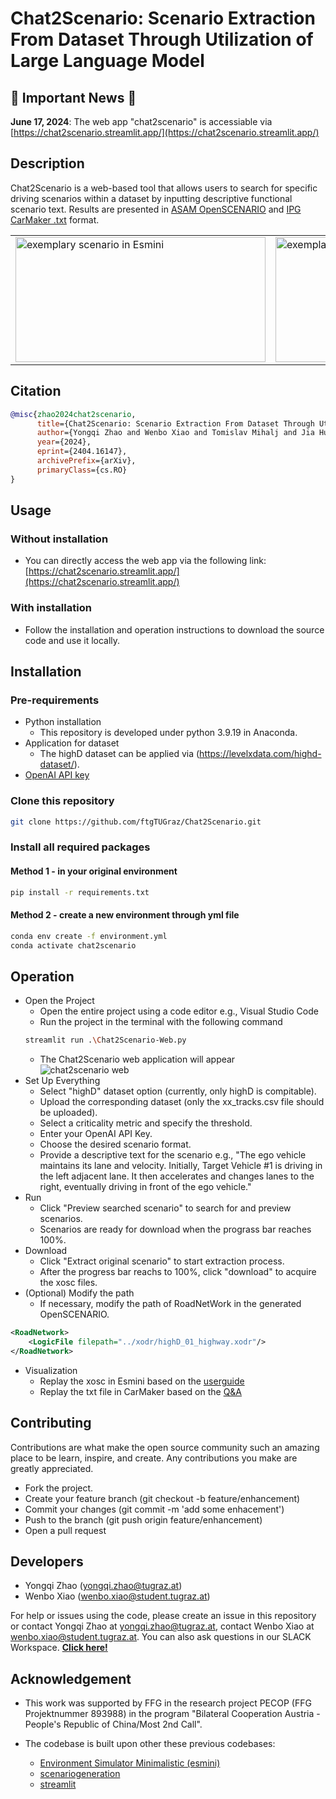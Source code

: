 # Chat2Scenario: Scenario Extraction From Dataset Through Utilization of Large Language Model

## 🚨 Important News 🚨

**June 17, 2024**: The web app "chat2scenario" is accessiable via [https://chat2scenario.streamlit.app/](https://chat2scenario.streamlit.app/)

## Description

Chat2Scenario is a web-based tool that allows users to search for specific driving scenarios within a dataset by inputting descriptive functional scenario text. Results are presented in [ASAM OpenSCENARIO](https://www.asam.net/standards/detail/openscenario/) and [IPG CarMaker .txt](https://ipg-automotive.com/en/support/support-request/faq/usage-of-user-inputs-from-a-file-in-a-maneuver-133/) format. 
<table>
  <tr>
    <td><img src="docs/demo.gif" alt="exemplary scenario in Esmini" width="400" height="200" /></td>
    <td><img src="docs/demo_CM.gif" alt="exemplary scenario in CarMaker" width="400" height="200"/></td>
  </tr>
</table>

## Citation
```bibtex
@misc{zhao2024chat2scenario,
      title={Chat2Scenario: Scenario Extraction From Dataset Through Utilization of Large Language Model}, 
      author={Yongqi Zhao and Wenbo Xiao and Tomislav Mihalj and Jia Hu and Arno Eichberger},
      year={2024},
      eprint={2404.16147},
      archivePrefix={arXiv},
      primaryClass={cs.RO}
}
```

## Usage
### Without installation
- You can directly access the web app via the following link: [https://chat2scenario.streamlit.app/](https://chat2scenario.streamlit.app/)

### With installation
- Follow the installation and operation instructions to download the source code and use it locally.

## Installation
### Pre-requirements
- Python installation
	- This repository is developed under python 3.9.19 in Anaconda.
- Application for dataset
	- The highD dataset can be applied via (https://levelxdata.com/highd-dataset/).
- [OpenAI API key](https://help.openai.com/en/articles/4936850-where-do-i-find-my-api-key) 
### Clone this repository
```bash
git clone https://github.com/ftgTUGraz/Chat2Scenario.git 
```
### Install all required packages
#### Method 1 - in your original environment
```bash
pip install -r requirements.txt
```
#### Method 2 - create a new environment through yml file
```bash
conda env create -f environment.yml
conda activate chat2scenario
```

## Operation
- Open the Project
	- Open the entire project using a code editor e.g., Visual Studio Code
	- Run the project in the terminal with the following command
	```bash
	streamlit run .\Chat2Scenario-Web.py
	```
	- The Chat2Scenario web application will appear
	![chat2scenario web](docs/Chat2Scenario_Web.png)
- Set Up Everything
	- Select "highD" dataset option (currently, only highD is compitable).
	- Upload the corresponding dataset (only the xx_tracks.csv file should be uploaded).
	- Select a criticality metric and specify the threshold.
	- Enter your OpenAI API Key.
	- Choose the desired scenario format.
	- Provide a descriptive text for the scenario e.g., "The ego vehicle maintains its lane and velocity. Initially, Target Vehicle #1 is driving in the left adjacent lane. It then accelerates and changes lanes to the right, eventually driving in front of the ego vehicle."
- Run
	- Click "Preview searched scenario" to search for and preview scenarios. 
	- Scenarios are ready for download when the prograss bar reaches 100%.
- Download
	- Click "Extract original scenario" to start extraction process.
	- After the progress bar reachs to 100\%, click "download" to acquire the xosc files. 
- (Optional) Modify the path 
	- If necessary, modify the path of RoadNetWork in the generated OpenSCENARIO.
```xml
<RoadNetwork>
    <LogicFile filepath="../xodr/highD_01_highway.xodr"/>
</RoadNetwork>
```
- Visualization
	- Replay the xosc in Esmini based on the [userguide](https://esmini.github.io/#_view_a_scenario)
	- Replay the txt file in CarMaker based on the [Q&A](https://www.ipg-automotive.com/en/support/support-request/faq/usage-of-user-inputs-from-a-file-in-a-maneuver-133/) 

## Contributing
Contributions are what make the open source community such an amazing place to be learn, inspire, and create. Any contributions you make are greatly appreciated.
- Fork the project.
- Create your feature branch (git checkout -b feature/enhancement)
- Commit your changes (git commit -m 'add some enhacement')
- Push to the branch (git push origin feature/enhancement)
- Open a pull request

## Developers

* Yongqi Zhao ([yongqi.zhao@tugraz.at](mailto:yongqizhao@tugraz.at))
* Wenbo Xiao ([wenbo.xiao@student.tugraz.at](mailto:wenbo.xiao@student.tugraz.at))

For help or issues using the code, please create an issue in this repository or contact Yongqi Zhao at [yongqi.zhao@tugraz.at](mailto:yongqi.zhao@tugraz.at), contact Wenbo Xiao at [wenbo.xiao@student.tugraz.at](wenbo.xiao@student.tugraz.at). 
You can also ask questions in our SLACK Workspace. **[Click here!](https://join.slack.com/t/chat2scenario/shared_invite/zt-2hwtat65j-c2EqeGGewDJpWRBpPUhNDw)**

## Acknowledgement
- This work was supported by FFG in the research project PECOP (FFG Projektnummer 893988) in the program "Bilateral Cooperation Austria - People's Republic of China/Most 2nd Call".

- The codebase is built upon other these previous codebases:<br>
	- [Environment Simulator Minimalistic (esmini)](https://github.com/esmini/esmini)<br>
	- [scenariogeneration](https://github.com/pyoscx/scenariogeneration)<br>
	- [streamlit](https://github.com/streamlit/streamlit)
